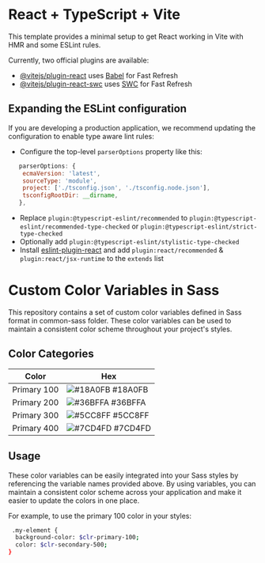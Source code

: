 # React + TypeScript + Vite

This template provides a minimal setup to get React working in Vite with HMR and some ESLint rules.

Currently, two official plugins are available:

- [@vitejs/plugin-react](https://github.com/vitejs/vite-plugin-react/blob/main/packages/plugin-react/README.md) uses [Babel](https://babeljs.io/) for Fast Refresh
- [@vitejs/plugin-react-swc](https://github.com/vitejs/vite-plugin-react-swc) uses [SWC](https://swc.rs/) for Fast Refresh

## Expanding the ESLint configuration

If you are developing a production application, we recommend updating the configuration to enable type aware lint rules:

- Configure the top-level `parserOptions` property like this:

```js
   parserOptions: {
    ecmaVersion: 'latest',
    sourceType: 'module',
    project: ['./tsconfig.json', './tsconfig.node.json'],
    tsconfigRootDir: __dirname,
   },
```

- Replace `plugin:@typescript-eslint/recommended` to `plugin:@typescript-eslint/recommended-type-checked` or `plugin:@typescript-eslint/strict-type-checked`
- Optionally add `plugin:@typescript-eslint/stylistic-type-checked`
- Install [eslint-plugin-react](https://github.com/jsx-eslint/eslint-plugin-react) and add `plugin:react/recommended` & `plugin:react/jsx-runtime` to the `extends` list


# Custom Color Variables in Sass

This repository contains a set of custom color variables defined in Sass format in common-sass folder. These color variables can be used to maintain a consistent color scheme throughout your project's styles.

## Color Categories
| Color             | Hex                                                                |
| ----------------- | ------------------------------------------------------------------ |
| Primary 100 | ![#18A0FB](https://via.placeholder.com/10/18A0FBtext=+) #18A0FB |
| Primary 200 | ![#36BFFA](https://via.placeholder.com/10/36BFFA?text=+) #36BFFA |
| Primary 300 | ![#5CC8FF](https://via.placeholder.com/10/5CC8FF?text=+) #5CC8FF |
| Primary 400 | ![#7CD4FD](https://via.placeholder.com/10/00b48a?text=+) #7CD4FD |

## Usage
These color variables can be easily integrated into your Sass styles by referencing the variable names provided above. By using variables, you can maintain a consistent color scheme across your application and make it easier to update the colors in one place.

For example, to use the primary 100 color in your styles:
```bash
 .my-element {
  background-color: $clr-primary-100;
  color: $clr-secondary-500;
}
```

